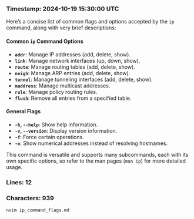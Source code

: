 ### Timestamp: 2024-10-19 15:30:00 UTC

Here’s a concise list of common flags and options accepted by the `ip` command, along with very brief descriptions:

#### Common `ip` Command Options

- **`addr`**: Manage IP addresses (add, delete, show).
- **`link`**: Manage network interfaces (up, down, show).
- **`route`**: Manage routing tables (add, delete, show).
- **`neigh`**: Manage ARP entries (add, delete, show).
- **`tunnel`**: Manage tunneling interfaces (add, delete, show).
- **`maddress`**: Manage multicast addresses.
- **`rule`**: Manage policy routing rules.
- **`flush`**: Remove all entries from a specified table.

#### General Flags

- **`-h`, `--help`**: Show help information.
- **`-v`, `--version`**: Display version information.
- **`-f`**: Force certain operations.
- **`-n`**: Show numerical addresses instead of resolving hostnames.

This command is versatile and supports many subcommands, each with its own specific options, so refer to the man pages (`man ip`) for more detailed usage.

### Lines: 12  
### Characters: 939  

```bash
nvim ip_command_flags.md
```
